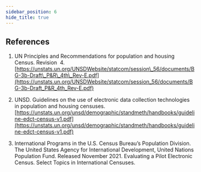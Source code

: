 ```yaml
---
sidebar_position: 6
hide_title: true 
---
```


## References

1.  UN Principles and Recommendations for population and housing Census. Revision  4. [https://unstats.un.org/UNSDWebsite/statcom/session\_56/documents/BG-3b-Draft\_P&R\_4th\_Rev-E.pdf](https://unstats.un.org/UNSDWebsite/statcom/session_56/documents/BG-3b-Draft_P&R_4th_Rev-E.pdf)

2.  UNSD. Guidelines on the use of electronic data collection technologies in population and housing censuses. [https://unstats.un.org/unsd/demographic/standmeth/handbooks/guideline-edct-census-v1.pdf](https://unstats.un.org/unsd/demographic/standmeth/handbooks/guideline-edct-census-v1.pdf)


3.  International Programs in the U.S. Census Bureau’s Population Division. The United States Agency for International Development, United Nations Population Fund. Released November 2021. Evaluating a Pilot Electronic Census. Select Topics in International Censuses.